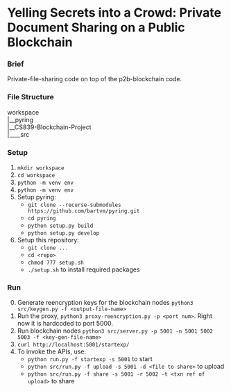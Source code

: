 # Yelling Secrets into a Crowd: Private Document Sharing on a Public Blockchain

### Brief
Private-file-sharing code on top of the p2b-blockchain code.

### File Structure
workspace  
|__pyring  
|__CS839-Blockchain-Project  
|____src  

### Setup
1. `mkdir workspace`
2. `cd workspace`
3. `python -m venv env`
4. `python -m venv env` 
5. Setup pyring: 
    - `git clone --recurse-submodules https://github.com/bartvm/pyring.git`
    - `cd pyring`
    - `python setup.py build`
    - `python setup.py develop`
6. Setup this repository:
    - `git clone ...`
    - `cd <repo>`
    - `chmod 777 setup.sh`
    - `./setup.sh` to install required packages


### Run
0. Generate reencryption keys for the blockchain nodes `python3 src/keygen.py -f <output-file-name>`
1. Run the proxy, `python3 proxy-reencryption.py -p <port num>`. Right now it is hardcoded to port 5000. 
2. Run blockchain nodes `python3 src/server.py -p 5001 -n 5001 5002 5003 -f <key-gen-file-name>`
3. `curl http://localhost:5001/startexp/`
4. To invoke the APIs, use: 
    - `python run.py -f startexp -s 5001` to start
    - `python src/run.py -f upload -s 5001 -d <file to share>` to upload  
    - `python src/run.py -f share -s 5001 -r 5002 -t <txn ref of upload>` to share
